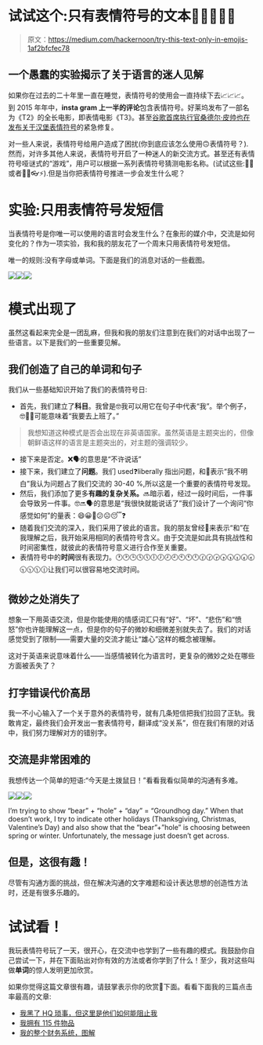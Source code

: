 # 试试这个:只有表情符号的文本💬😃😞💬🤐

> 原文：<https://medium.com/hackernoon/try-this-text-only-in-emojis-1af2bfcfec78>

## 一个愚蠢的实验揭示了关于语言的迷人见解

如果你在过去的二十年里一直在睡觉，表情符号的使用会一直持续下去📈📈📈。到 2015 年年中，**insta gram 上一半的评论**包含表情符号。好莱坞发布了一部名为《T2》的全长电影，即表情电影《T3》。甚至[谷歌首席执行官桑德尔·皮帅也在发布关于汉堡表情符号](https://twitter.com/sundarpichai/status/924487551372615680?ref_src=twsrc%5Etfw&ref_url=http%3A%2F%2Fwww.newswhip.com%2F2017%2F12%2Femoji-on-social%2F&tfw_creator=gabrieleboland&tfw_site=NewsWhip)的紧急修复。

对一些人来说，表情符号给用户造成了困扰(你到底应该怎么使用🙃表情符号？).然而，对许多其他人来说，表情符号开启了一种迷人的新交流方式。甚至还有表情符号哑谜式的“游戏”，用户可以根据一系列表情符号猜测电影名称。(试试这些:💉💎或者👦🏻👓⚡).但是当你把表情符号推进一步会发生什么呢？

# 实验:只用表情符号发短信

当表情符号是你唯一可以使用的语言时会发生什么？在象形的媒介中，交流是如何变化的？作为一项实验，我和我的朋友花了一个周末只用表情符号发短信。

唯一的规则:没有字母或单词。下面是我们的消息对话的一些截图。

![](img/4973a3cd572719d9d078a5d8cc0cb72f.png)![](img/156e682599c8cc9073e6693c6defb31b.png)![](img/d3d4863ef1a50dfb9494190cd1fb2162.png)

# 模式出现了

虽然这看起来完全是一团乱麻，但我和我的朋友们注意到在我们的对话中出现了一些语言。以下是我们的一些重要见解。

## 我们创造了自己的单词和句子

我们从一些基础知识开始了我们的表情符号日:

*   首先，我们建立了**科目**。我曾是🤓我可以用它在句子中代表“我”。举个例子，🤓🏃‍🏢可能意味着“我要去上班了。”

> 我想知道这种模式是否会出现在非英语国家。虽然英语是主题突出的，但像朝鲜语这样的语言是主题突出的，对主题的强调较少。

*   接下来是否定。❌🗣️的意思是“不许说话”
*   接下来，我们建立了**问题**。我们 used❓liberally 指出问题，和🤔表示“我不明白”我认为问题占了我们交流的 30-40 %,所以这是一个重要的表情符号发现。
*   然后，我们添加了更多**有趣的复杂关系。**🔜暗示着，经过一段时间后，一件事会导致另一件事。🤓🔜🗣️的意思是“我很快就能说话了”我们设计了一个询问“你感觉如何”的量表：😄😀🙂😕☹️😴❓
*   随着我们交流的深入，我们采用了彼此的语言。我的朋友曾经🔺来表示“和”在我理解之后，我开始采用相同的表情符号含义。由于交流是如此具有挑战性和时间密集性，就彼此的表情符号意义进行合作至关重要。
*   表情符号中的**时间**很有表现力。🕐🕑🕒🕓🕔🕕🕖🕗🕘🕙🕚🕛🕜🕝🕞🕟🕠🕡🕢🕣🕤🕥🕦🕧让我们可以很容易地交流时间。

## 微妙之处消失了

想象一下用英语交流，但是你能使用的情感词汇只有“好”、“坏”、“悲伤”和“愤怒”你也许能理解这一点，但是你的句子的微妙和细微差别就失去了。我们的对话感觉受到了限制——需要大量的交流才能让“雄心”这样的概念被理解。

这对于英语来说意味着什么——当感情被转化为语言时，更复杂的微妙之处在哪些方面被丢失了？

## 打字错误代价高昂

我一不小心输入了一个关于意外的表情符号，就有几条短信把我们拉回了正轨。我敢肯定，最终我们会开发出一套表情符号，翻译成“没关系”，但在我们有限的对话中，我们努力理解对方的错别字。

## 交流是非常困难的

我想传达一个简单的短语:“今天是土拨鼠日！”看看我看似简单的沟通有多难。

![](img/334329634c5c69f2a3182400ea01f498.png)![](img/87dfa3b4815afbed393b2395eefe082b.png)![](img/a6ff90f598c66dfbedb8a9d0eecef9b6.png)

I’m trying to show “bear” + “hole” + “day” = “Groundhog day.” When that doesn’t work, I try to indicate other holidays (Thanksgiving, Christmas, Valentine’s Day) and also show that the “bear”+”hole” is choosing between spring or winter. Unfortunately, the message just doesn’t get across.

## 但是，这很有趣！

尽管有沟通方面的挑战，但在解决沟通的文字难题和设计表达思想的创造性方法时，还是有很多乐趣的。

# 试试看！

我玩表情符号玩了一天，很开心，在交流中也学到了一些有趣的模式。我鼓励你自己尝试一下，并在下面贴出对你有效的方法或者你学到了什么！至少，我对这些叫做**单词**的惊人发明更加欣赏。

如果你觉得这篇文章很有趣，请鼓掌表示你的欣赏👏下面。看看下面我的三篇点击率最高的文章:

*   [我黑了 HQ 琐事，但这里是他们如何能阻止我](https://hackernoon.com/i-hacked-hq-trivia-but-heres-how-they-can-stop-me-68750ed16365)
*   [我拥有 115 件物品](https://hackernoon.com/how-i-live-my-115-things-53558259575b)
*   [我的整个财务系统，图解](https://hackernoon.com/how-i-live-organizing-my-finances-2a277b6c296c)